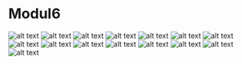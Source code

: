 # Modul6
![alt text](https://github.com/DimasAfifRehardendi/Modul6/blob/master/Screenshot%20(151).png)
![alt text](https://github.com/DimasAfifRehardendi/Modul6/blob/master/Screenshot%20(152).png)
![alt text](https://github.com/DimasAfifRehardendi/Modul6/blob/master/Screenshot%20(153).png)
![alt text](https://github.com/DimasAfifRehardendi/Modul6/blob/master/Screenshot%20(154).png)
![alt text](https://github.com/DimasAfifRehardendi/Modul6/blob/master/Screenshot%20(155).png)
![alt text](https://github.com/DimasAfifRehardendi/Modul6/blob/master/Screenshot%20(156).png)
![alt text](https://github.com/DimasAfifRehardendi/Modul6/blob/master/Screenshot%20(157).png)
![alt text](https://github.com/DimasAfifRehardendi/Modul6/blob/master/Screenshot%20(158).png)
![alt text](https://github.com/DimasAfifRehardendi/Modul6/blob/master/Screenshot%20(159).png)
![alt text](https://github.com/DimasAfifRehardendi/Modul6/blob/master/Screenshot%20(160).png)
![alt text](https://github.com/DimasAfifRehardendi/Modul6/blob/master/Screenshot%20(161).png)
![alt text](https://github.com/DimasAfifRehardendi/Modul6/blob/master/Screenshot%20(162).png)
![alt text](https://github.com/DimasAfifRehardendi/Modul6/blob/master/Screenshot%20(163).png)
![alt text](https://github.com/DimasAfifRehardendi/Modul6/blob/master/Screenshot%20(164).png)
![alt text](https://github.com/DimasAfifRehardendi/Modul6/blob/master/Screenshot%20(165).png)
